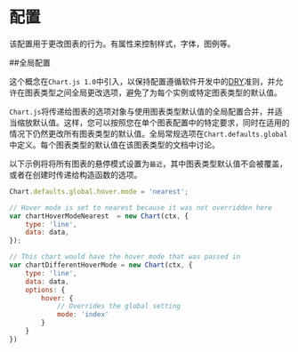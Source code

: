 
# 配置

该配置用于更改图表的行为。有属性来控制样式，字体，图例等。

##全局配置

这个概念在`Chart.js 1.0`中引入，以保持配置遵循软件开发中的[DRY](https://en.wikipedia.org/wiki/Don%27t_repeat_yourself)准则，并允许在图表类型之间全局更改选项，避免了为每个实例或特定图表类型的默认值。

`Chart.js`将传递给图表的选项对象与使用图表类型默认值的全局配置合并，并适当缩放默认值。这样，您可以按照您在单个图表配置中的特定要求，同时在适用的情况下仍然更改所有图表类型的默认值。全局常规选项在`Chart.defaults.global`中定义。每个图表类型的默认值在该图表类型的文档中讨论。

以下示例将将所有图表的悬停模式设置为`最近`，其中图表类型默认值不会被覆盖，或者在创建时传递给构造函数的选项。

```javascript
Chart.defaults.global.hover.mode = 'nearest';

// Hover mode is set to nearest because it was not overridden here
var chartHoverModeNearest  = new Chart(ctx, {
    type: 'line',
    data: data,
});

// This chart would have the hover mode that was passed in
var chartDifferentHoverMode = new Chart(ctx, {
    type: 'line',
    data: data,
    options: {
        hover: {
            // Overrides the global setting
            mode: 'index'
        }
    }
})
```
